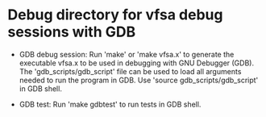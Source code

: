 # Debug directory for vfsa debug sessions with GDB

- GDB debug session: Run 'make' or 'make vfsa.x' to generate the executable vfsa.x
to be used in debugging with GNU Debugger (GDB). The 'gdb\_scripts/gdb\_script'
file can be used to load all arguments needed to run the program in GDB. Use
'source gdb\_scripts/gdb\_script' in GDB shell.

- GDB test: Run 'make gdbtest' to run tests in GDB shell.
